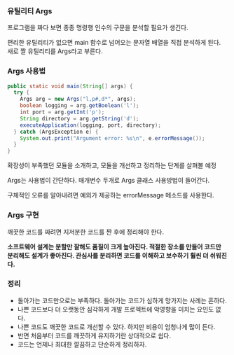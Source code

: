###  유틸리티 Args

프로그램을 짜다 보면 종종 명령행 인수의 구문을 분석할 필요가 생긴다. 

편리한 유틸리티가 없으면 main 함수로 넘어오는 문자열 배열을 직접 분석하게 된다. 새로 짤 유틸리티를 Args라고 부른다. 

###  Args 사용법

```java
public static void main(String[] args) {
  try {
    Args arg = new Args("l,p#,d*", args);
    boolean logging = arg.getBoolean('l');
    int port = arg.getInt('p');
    String directory = arg.getString('d');
    executeApplication(logging, port, directory);
  } catch (ArgsException e) {
    System.out.print("Argument error: %s\n", e.errorMessage());
  }
}
```

확장성이 부족했던 모듈을 소개하고, 모듈을 개선하고 정리하는 단계를 살펴볼 예정

Args는 사용법이 간단하다. 매개변수 두개로 Args 클래스 사용방법이 들어간다. 

구체적인 오류를 알아내려면 예외가 제공하는 errorMessage 메소드를 사용한다. 


###  Args 구현

깨끗한 코드를 짜려면 지저분한 코드를 짠 후에 정리해야 한다. 

**소프트웨어 설계는 분할만 잘해도 품질이 크게 높아진다. 적절한 장소를 만들어 코드만 분리해도 설계가 좋아진다. 관심사를 분리하면 코드를 이해하고 보수하기 훨씬 더 쉬워진다.**

### 정리

- 돌아가는 코드만으로는 부족하다. 돌아가는 코드가 심하게 망가지는 사례는 흔하다.
- 나쁜 코드보다 더 오랫동안 심각하게 개발 프로젝트에 악영향을 미치는 요인도 없다.
- 나쁜 코드도 깨끗한 코드로 개선할 수 있다. 하지만 비용이 엄청나게 많이 든다.
- 반면 처음부터 코드를 깨끗하게 유지하기란 상대적으로 쉽다.
- 코드는 언제나 최대한 깔끔하고 단순하게 정리하자.
